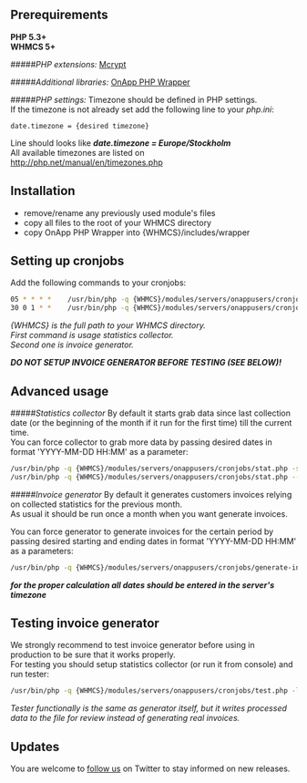 ## Prerequirements
**PHP 5.3+  
WHMCS 5+**

#####_PHP extensions:_
[Mcrypt](http://php.net/manual/en/mcrypt.installation.php)  

#####_Additional libraries:_
[OnApp PHP Wrapper](https://github.com/OnApp/OnApp-PHP-Wrapper-External)

#####_PHP settings:_
Timezone should be defined in PHP settings.  
If the timezone is not already set add the following line to your *php.ini*:

```
date.timezone = {desired timezone}
```

Line should looks like **_date.timezone = Europe/Stockholm_**  
All available timezones are listed on http://php.net/manual/en/timezones.php


## Installation
- remove/rename any previously used module's files
- copy all files to the root of your WHMCS directory
- copy OnApp PHP Wrapper into {WHMCS}/includes/wrapper


## Setting up cronjobs
Add the following commands to your cronjobs:

```bash
05 * * * *    /usr/bin/php -q {WHMCS}/modules/servers/onappusers/cronjobs/stat.php
30 0 1 * *    /usr/bin/php -q {WHMCS}/modules/servers/onappusers/cronjobs/generate-invoices.php
```

*{WHMCS} is the full path to your WHMCS directory.  
First command is usage statistics collector.  
Second one is invoice generator.*

**_DO NOT SETUP INVOICE GENERATOR BEFORE TESTING (SEE BELOW)!_**


## Advanced usage
#####_Statistics collector_
By default it starts grab data since last collection date (or the beginning of the month if it run for the first time) till the current time.  
You can force collector to grab more data by passing desired  dates in format 'YYYY-MM-DD HH:MM' as a parameter:

```bash
/usr/bin/php -q {WHMCS}/modules/servers/onappusers/cronjobs/stat.php -s'2014-01-01 00:00'
/usr/bin/php -q {WHMCS}/modules/servers/onappusers/cronjobs/stat.php --since='2014-01-01 00:00' --till='2014-03-15 23:00'
```


#####_Invoice generator_
By default it generates customers invoices relying on collected statistics for the previous month.  
As usual it should be run once a month when you want generate invoices.

You can force generator to generate invoices for the certain period by passing desired starting and ending dates in format 'YYYY-MM-DD HH:MM' as a parameters:

```bash
/usr/bin/php -q {WHMCS}/modules/servers/onappusers/cronjobs/generate-invoices.php --since='2014-03-15 00:00' --till='2014-04-15 23:00'
```

**_for the proper calculation all dates should be entered in the server's timezone_**


## Testing invoice generator
We strongly recommend to test invoice generator before using in production to be sure that it works properly.  
For testing you should setup statistics collector (or run it from console) and run tester:

```bash
/usr/bin/php -q	{WHMCS}/modules/servers/onappusers/cronjobs/test.php -l
```

_Tester functionally is the same as generator itself, but it writes processed data to the file for review instead of generating real invoices._

## Updates
You are welcome to [follow us](https://twitter.com/intent/user?screen_name=OnAppPHPTeam) on Twitter to stay informed on new releases.